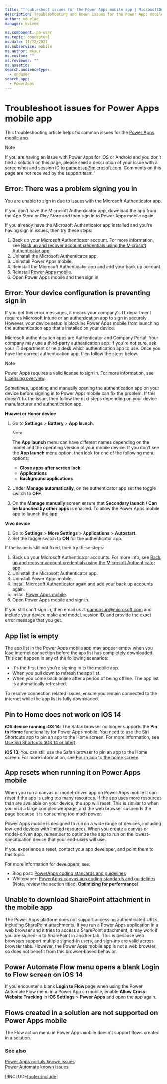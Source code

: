 ```yaml
---
title: "Troubleshoot issues for the Power Apps mobile app | MicrosoftDocs"
description: Troubleshooting and known issues for the Power Apps mobile app 
author: mduelae
manager: kvivek

ms.component: pa-user
ms.topic: conceptual
ms.date: 11/12/2021
ms.subservice: mobile
ms.author: mkaur
ms.custom: ""
ms.reviewer: ""
ms.assetid: 
search.audienceType: 
  - enduser
search.app: 
  - PowerApps
---
```


# Troubleshoot issues for Power Apps mobile app

This troubleshooting article helps fix common issues for the [Power Apps mobile app](../mobile/run-powerapps-on-mobile.md).


> [!NOTE]
> If you are having an issue with Power Apps for iOS or Android and you don’t find a solution on this page, please send a description of your issue with a screenshot and session ID to [pamobsup@microsoft.com](mailto:pamobsup@microsoft.com?subject=Power%20Mobile%20issues). Comments on this page are not received by the support team.”


## Error: There was a problem signing you in

You are unable to sign in due to issues with the Microsoft Authenticator app. 

If you don’t have the Microsoft Authenticator app, download the app from the App Store or Play Store and then sign in to Power Apps mobile again.

If you already have the Microsoft Authenticator app installed and you're having sign in issues, then try these steps:

1. Back up your Microsoft Authenticator account. For more information, see [Back up and recover account credentials using the Microsoft Authenticator app](/azure/active-directory/user-help/user-help-auth-app-backup-recovery)
2. Uninstall the Microsoft Authenticator app.
3. Uninstall Power Apps mobile.
4. Reinstall the Microsoft Authenticator app and add your back up account.
5. Reinstall [Power Apps mobile](../mobile/run-powerapps-on-mobile.md#install-power-apps-mobile-app).
6. Open Power Apps mobile and then sign in.


## Error: Your device configuration is preventing sign in

If you get this error messages, it means your company's IT department requires Microsoft Intune or an authentication app to sign in securely. However, your device setup is blocking Power Apps mobile from launching the authentication app that's installed on your device.

Microsoft authentication apps are Authenticator and Company Portal. Your company may use a third-party authentication app. If you're not sure, ask your IT department or help desk which authentication app to use. Once you have the correct authentication app, then follow the steps below.

 > [!NOTE]
 > Power Apps requires a valid license to sign in. For more information, see [Licensing overview](/power-platform/admin/pricing-billing-skus).

Sometimes, updating and manually opening the authentication app on your device before signing in to Power Apps mobile can fix the problem. If this doesn't fix the issue, then follow the next steps depending on your device manufacturer and authentication app. 

**Huawei or Honor device**

1. Go to **Settings** > **Battery** > **App launch**. 

    > [!NOTE]
    > The **App launch** menu can have different names depending on the model and the operating version of your mobile device. If you   don’t see the **App launch** menu option, then look for one of the following menu options:
    > - **Close apps after screen lock** 
    > - **Applications** 
    > - **Background applications**

2. Under **Manage automatically**, on the authenticator app set the toggle switch to **OFF**.
3. On the **Manage manually** screen ensure that **Secondary launch / Can be launched by other apps** is enabled. To allow the Power Apps mobile app to launch the app.

**Vivo device**

1. Go to **Settings** > **More Settings** > **Applications** > **Autostart**.
2. Set the toggle switch to **ON** for the authenticator app.

If the issue is still not fixed, then try these steps:

1. Back up your Microsoft Authenticator accounts. For more info, see [Back up and recover account credentials using the Microsoft Authenticator app](/azure/active-directory/user-help/user-help-auth-app-backup-recovery) 
2. Uninstall the Microsoft Authenticator app.
3. Uninstall Power Apps mobile.
4. Install Microsoft Authenticator again and add your back up accounts again.
5. Install [Power Apps mobile](../mobile/run-powerapps-on-mobile.md#install-power-apps-mobile-app).
6. Open Power Apps mobile and sign in.

If you still can't sign in, then email us at pamobsup@microsoft.com and include your device make and model, session ID, and provide the exact error message that you get. 


## App list is empty

The app list in the Power Apps mobile app may appear empty when you lose internet connection before the app list has completely downloaded. This can happen in any of the following scenarios:

-	It's the first time you're signing in to the mobile app.
-	When you pull down to refresh the app list.
-	When you come back online after a period of being offline. The app list is automatically refreshed.

To resolve connection related issues, ensure you remain connected to the internet while the app list is fully downloaded.


## Pin to Home does not work on iOS 14

**iOS device running iOS 14**: The Safari browser no longer supports the **Pin to Home** functionality for Power Apps mobile. You need to use the Siri Shortcuts app to pin an app to the Home screen. For more information, see [Use Siri Shortcuts (iOS 14 or later)](../mobile/run-powerapps-on-mobile.md#use-siri-shortcuts-to-add-a-shortcut-to-the-home-screen-ios-14-or-later).

**iOS 13**: You can still use the Safari browser to pin an app to the Home screen. For more information, see [Pin an app to the home screen](../mobile/run-powerapps-on-mobile.md#use-safari-to-add-a-shortcut-ios-13-or-earlier)


## App resets when running it on Power Apps mobile

When you run a canvas or model-driven app on Power Apps mobile it can reset if the app is using too many resources. If the app uses more resources than are available on your device, the app will reset. This is similar to when you visit a large complex webpage, and the web browser suspends the page because it is consuming too much power.

Power Apps mobile is designed to run on a wide range of devices, including low-end devices with limited resources. When you create a canvas or model-driven app, remember to optimize the app to run on the lowest-specification device that your end-users will use.

If you experience a reset, contact your app developer, and point them to this topic. 

For more information for developers, see:

- Blog post: [PowerApps coding standards and guidelines](https://powerapps.microsoft.com/blog/powerapps-canvas-app-coding-standards-and-guidelines/)
- Whitepaper: [PowerApps canvas app coding
standards and guidelines](https://pahandsonlab.blob.core.windows.net/documents/PowerApps%20canvas%20app%20coding%20standards%20and%20guidelines.pdf) (Note, review the section titled, **Optimizing for performance**).


## Unable to download SharePoint attachment in the mobile app

The Power Apps platform does not support accessing authenticated URLs, including SharePoint attachments. If you run a Power Apps application in a web browser and it tries to access a SharePoint attachment, it may work if you are signed-in to SharePoint in another tab. This is because web browsers support multiple signed-in users, and sign-ins are valid across browser tabs. However, the Power Apps mobile app is not a web browser, so does not benefit from this browser-based behavior.


## Power Automate Flow menu opens a blank Login to Flow screen on iOS 14 

If you encounter a blank **Login to Flow** page when using the Power Automate Flow menu in a Power App on mobile, enable **Allow Cross-Website Tracking** in **iOS Settings** > **Power Apps** and open the app again.


## Flows created in a solution are not supported on Power Apps mobile

The Flow action menu in Power Apps mobile doesn't support flows created in a solution.


### See also  

[Power Apps portals known issues](../maker/portals/known-issues.md) <br/>
[Power Automate known issues](/power-automate/process-advisor-issues)


[!INCLUDE[footer-include](../includes/footer-banner.md)]
